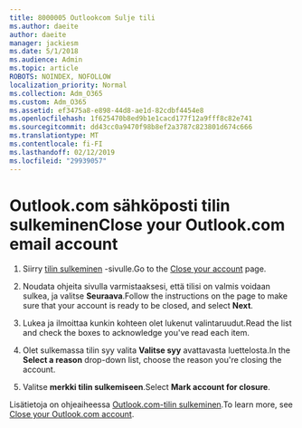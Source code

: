 ```yaml
---
title: 8000005 Outlookcom Sulje tili
ms.author: daeite
author: daeite
manager: jackiesm
ms.date: 5/1/2018
ms.audience: Admin
ms.topic: article
ROBOTS: NOINDEX, NOFOLLOW
localization_priority: Normal
ms.collection: Adm_O365
ms.custom: Adm_O365
ms.assetid: ef3475a8-e898-44d8-ae1d-82cdbf4454e8
ms.openlocfilehash: 1f625470b8ed9b1e1cacd177f12a9fff8c82e741
ms.sourcegitcommit: dd43cc0a9470f98b8ef2a3787c823801d674c666
ms.translationtype: MT
ms.contentlocale: fi-FI
ms.lasthandoff: 02/12/2019
ms.locfileid: "29939057"
---
```

# <a name="close-your-outlookcom-email-account"></a><span data-ttu-id="fe336-102">Outlook.com sähköposti tilin sulkeminen</span><span class="sxs-lookup"><span data-stu-id="fe336-102">Close your Outlook.com email account</span></span>

1. <span data-ttu-id="fe336-103">Siirry [tilin sulkeminen](https://go.microsoft.com/fwlink/p/?linkid=845493) -sivulle.</span><span class="sxs-lookup"><span data-stu-id="fe336-103">Go to the [Close your account](https://go.microsoft.com/fwlink/p/?linkid=845493) page.</span></span> 
    
2. <span data-ttu-id="fe336-104">Noudata ohjeita sivulla varmistaaksesi, että tilisi on valmis voidaan sulkea, ja valitse **Seuraava**.</span><span class="sxs-lookup"><span data-stu-id="fe336-104">Follow the instructions on the page to make sure that your account is ready to be closed, and select **Next**.</span></span> 
    
3. <span data-ttu-id="fe336-105">Lukea ja ilmoittaa kunkin kohteen olet lukenut valintaruudut.</span><span class="sxs-lookup"><span data-stu-id="fe336-105">Read the list and check the boxes to acknowledge you've read each item.</span></span>
    
4. <span data-ttu-id="fe336-106">Olet sulkemassa tilin syy valita **Valitse syy** avattavasta luettelosta.</span><span class="sxs-lookup"><span data-stu-id="fe336-106">In the **Select a reason** drop-down list, choose the reason you're closing the account.</span></span> 
    
5. <span data-ttu-id="fe336-107">Valitse **merkki tilin sulkemiseen**.</span><span class="sxs-lookup"><span data-stu-id="fe336-107">Select **Mark account for closure**.</span></span> 
    
<span data-ttu-id="fe336-108">Lisätietoja on ohjeaiheessa [Outlook.com-tilin sulkeminen](https://go.microsoft.com/fwlink/p/?linkid=873106)[](https://support.office.com/article/564b801e-2a47-4cb2-afa8-12ead3185038.aspx).</span><span class="sxs-lookup"><span data-stu-id="fe336-108">To learn more, see [Close your Outlook.com account](https://go.microsoft.com/fwlink/p/?linkid=873106)[](https://support.office.com/article/564b801e-2a47-4cb2-afa8-12ead3185038.aspx).</span></span>
  

